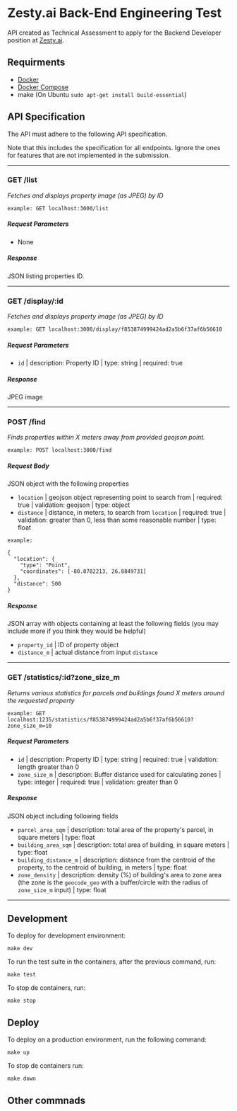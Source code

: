 # Zesty.ai Back-End Engineering Test

API created as Technical Assessment to apply for the Backend Developer position at [Zesty.ai](https://zesty.ai).

## Requirments

- [Docker](https://docs.docker.com/engine/install/)
- [Docker Compose](https://docs.docker.com/compose/install/)
- make (On Ubuntu `sudo apt-get install build-essential`)

## API Specification

The API must adhere to the following API specification.

Note that this includes the specification for all endpoints.
Ignore the ones for features that are not implemented in the submission.

---

### GET /list

_Fetches and displays property image (as JPEG) by ID_

`example: GET localhost:3000/list`

##### Request Parameters

- None

##### Response

JSON listing properties ID.

---

### GET /display/:id

_Fetches and displays property image (as JPEG) by ID_

`example: GET localhost:3000/display/f853874999424ad2a5b6f37af6b56610`

##### Request Parameters

- `id` | description: Property ID | type: string | required: true

##### Response

JPEG image

---

### POST /find

_Finds properties within X meters away from provided geojson point._

`example: POST localhost:3000/find`

##### Request Body

JSON object with the following properties

- `location` | geojson object representing point to search from | required: true | validation: geojson | type: object
- `distance` | distance, in meters, to search from `location` | required: true | validation: greater than 0, less than some reasonable number | type: float

```
example:

{
  "location": {
    "type": "Point",
    "coordinates": [-80.0782213, 26.8849731]
  },
  "distance": 500
}
```

##### Response

JSON array with objects containing at least the following fields (you may include more if you think they would be helpful)

- `property_id` | ID of property object
- `distance_m` | actual distance from input `distance`

---

### GET /statistics/:id?zone_size_m

_Returns various statistics for parcels and buildings found X meters around the requested property_

`example: GET localhost:1235/statistics/f853874999424ad2a5b6f37af6b56610?zone_size_m=10`

##### Request Parameters

- `id` | description: Property ID | type: string | required: true | validation: length greater than 0
- `zone_size_m` | description: Buffer distance used for calculating zones | type: integer | required: true | validation: greater than 0

##### Response

JSON object including following fields

- `parcel_area_sqm` | description: total area of the property's parcel, in square meters | type: float
- `building_area_sqm` | description: total area of building, in square meters | type: float
- `building_distance_m` | description: distance from the centroid of the property, to the centroid of building, in meters | type: float
- `zone_density` | description: density (%) of building's area to zone area (the zone is the `geocode_geo` with a buffer/circle with the radius of `zone_size_m` input) |
  type: float

---

## Development

To deploy for development environment:

```
make dev
```

To run the test suite in the containers, after the previous command, run:

```
make test
```

To stop de containers, run:

```
make stop
```

## Deploy

To deploy on a production environment, run the following command:

```
make up
```

To stop de containers run:

```
make down
```

## Other commnads

